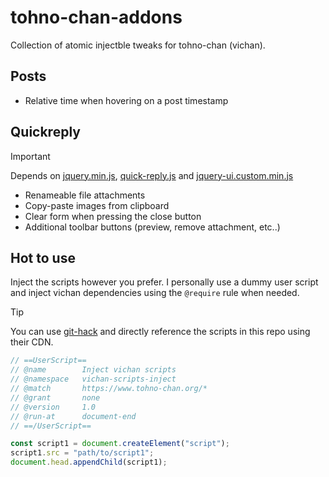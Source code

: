 # tohno-chan-addons

Collection of atomic injectble tweaks for tohno-chan (vichan).

## Posts

- Relative time when hovering on a post timestamp

## Quickreply

> [!IMPORTANT]
> Depends on [jquery.min.js](https://github.com/vichan-devel/vichan/blob/master/js/jquery.min.js), [quick-reply.js](https://github.com/vichan-devel/vichan/blob/master/js/quick-reply.js) and [jquery-ui.custom.min.js](https://github.com/vichan-devel/vichan/blob/master/js/jquery-ui.custom.min.js) 

- Renameable file attachments
- Copy-paste images from clipboard
- Clear form when pressing the close button
- Additional toolbar buttons (preview, remove attachment, etc..)

## Hot to use

Inject the scripts however you prefer. I personally use a dummy user script and inject vichan dependencies using the `@require` rule when needed.

> [!TIP]
> You can use [git-hack](https://raw.githack.com/) and directly reference the scripts in this repo using their CDN.

```js
// ==UserScript==
// @name        Inject vichan scripts
// @namespace   vichan-scripts-inject
// @match       https://www.tohno-chan.org/*
// @grant       none
// @version     1.0
// @run-at      document-end
// ==/UserScript==

const script1 = document.createElement("script");
script1.src = "path/to/script1";
document.head.appendChild(script1);
```